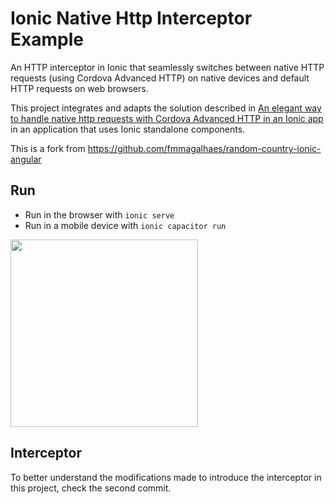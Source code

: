 # Ionic Native Http Interceptor Example

An HTTP interceptor in Ionic that seamlessly switches between native HTTP requests (using Cordova Advanced HTTP) on native devices and default HTTP requests on web browsers.

This project integrates and adapts the solution described in [An elegant way to handle native http requests with Cordova Advanced HTTP in an Ionic app](https://manuel-heidrich.dev/blog/an-elegant-way-to-handle-native-http-requests-with-cordova-advanced-http-in-an-ionic-app/) in an application that uses Ionic standalone components.

This is a fork from https://github.com/fmmagalhaes/random-country-ionic-angular

## Run
- Run in the browser with `ionic serve`
- Run in a mobile device with `ionic capacitor run`

<img src="https://github.com/fmmagalhaes/random-country-ionic-angular/assets/8866496/257cf930-5b13-4b9d-95d4-17699c438cdf" width="300">

## Interceptor
To better understand the modifications made to introduce the interceptor in this project, check the second commit.
